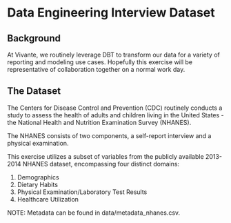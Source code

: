 # Data Engineering Interview Dataset 

## Background
At Vivante, we routinely leverage DBT to transform our data for a variety of reporting and modeling use cases. Hopefully this exercise will be representative of collaboration together on a normal work day. 

## The Dataset
The Centers for Disease Control and Prevention (CDC) routinely conducts a study to assess the health of adults and children living in the United States - the National Health and Nutrition Examination Survey (NHANES).

The NHANES consists of two components, a self-report interview and a physical examination. 

This exercise utilizes a subset of variables from the publicly available 2013-2014 NHANES dataset, encompassing four distinct
domains:
   1. Demographics
   2. Dietary Habits
   3. Physical Examination/Laboratory Test Results
   4. Healthcare Utilization

NOTE: Metadata can be found in data/metadata_nhanes.csv.
